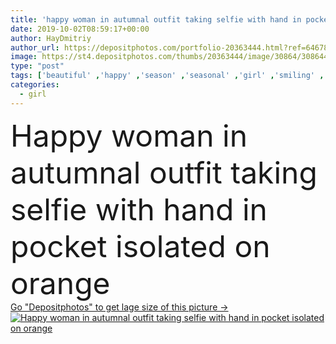```yaml
---
title: 'happy woman in autumnal outfit taking selfie with hand in pocket isolated on orange'
date: 2019-10-02T08:59:17+00:00
author: HayDmitriy
author_url: https://depositphotos.com/portfolio-20363444.html?ref=64678756
image: https://st4.depositphotos.com/thumbs/20363444/image/30864/308644756/api_thumb_450.jpg?forcejpeg=true
type: "post"
tags: ['beautiful' ,'happy' ,'season' ,'seasonal' ,'girl' ,'smiling' ,'happiness' ,'cheerful' ,'autumn' ,'caucasian' ,'smile' ,'european' ,'connection' ,'style' ,'fashion' ,'emotion' ,'pose' ,'stylish' ,'woman' ,'communication' ,'wireless' ,'emotional' ,'curly' ,'trendy' ,'attractive' ,'casual' ,'positive' ,'gadget' ,'autumnal' ,'fashionable' ,'use' ,'smartphone' ,'copy space' ,'one person' ,'Studio Shot' ,'young adult' ,'Hand In Pocket' ,'isolated on orange' ,'digital device' ,'take selfie' ,'autumn outfit' ]
categories: 
  - girl
---
```

<div aling="center">
            <font size="60"> Happy woman in autumnal outfit taking selfie with hand in pocket isolated on orange</font>   
</div>
<div>
    <a href='https://st4.depositphotos.com/thumbs/20363444/image/30864/308644756/api_thumb_450.jpg?forcejpeg=true?ref=64678756' target=_blank > Go "Depositphotos" to get lage size of this picture ->
        <img href='https://st4.depositphotos.com/thumbs/20363444/image/30864/308644756/api_thumb_450.jpg?forcejpeg=true?ref=64678756' src='https://st4.depositphotos.com/20363444/30864/i/950/depositphotos_308644756-stock-photo-happy-woman-autumnal-outfit-taking.jpg?forcejpeg=true' alt='Happy woman in autumnal outfit taking selfie with hand in pocket isolated on orange' >
    </a>
</div>
